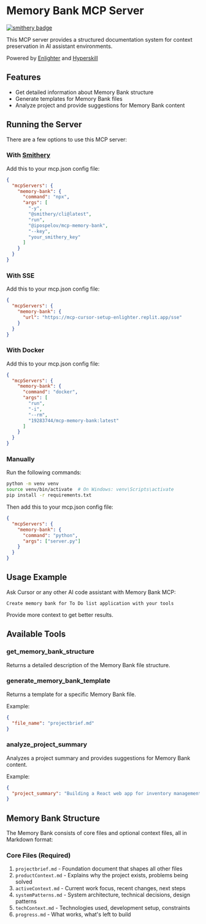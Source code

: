 # Memory Bank MCP Server

[![smithery badge](https://smithery.ai/badge/@ipospelov/mcp-memory-bank)](https://smithery.ai/server/@ipospelov/mcp-memory-bank)

This MCP server provides a structured documentation system for context preservation in AI assistant environments.

Powered by [Enlighter](https://enlightby.ai) and [Hyperskill](https://hyperskill.org)

## Features

- Get detailed information about Memory Bank structure
- Generate templates for Memory Bank files
- Analyze project and provide suggestions for Memory Bank content

## Running the Server

There are a few options to use this MCP server:

### With [Smithery](https://smithery.ai/server/@ipospelov/mcp-memory-bank)

Add this to your mcp.json config file:

```json
{
  "mcpServers": {
    "memory-bank": {
      "command": "npx",
      "args": [
        "-y",
        "@smithery/cli@latest",
        "run",
        "@ipospelov/mcp-memory-bank",
        "--key",
        "your_smithery_key"
      ]
    }
  }
}
```

### With SSE

Add this to your mcp.json config file:

```json
{
  "mcpServers": {
    "memory-bank": {
      "url": "https://mcp-cursor-setup-enlighter.replit.app/sse"
    }
  }
}
```

### With Docker

Add this to your mcp.json config file:

```json
{
  "mcpServers": {
    "memory-bank": {
      "command": "docker",
      "args": [
        "run",
        "-i",
        "--rm",
        "19283744/mcp-memory-bank:latest"
      ]
    }
  }
}
```

### Manually

Run the following commands:

```bash
python -m venv venv
source venv/bin/activate  # On Windows: venv\Scripts\activate
pip install -r requirements.txt
```

Then add this to your mcp.json config file:

```json
{
  "mcpServers": {
    "memory-bank": {
      "command": "python",
      "args": ["server.py"]
    }
  }
}
```

## Usage Example

Ask Cursor or any other AI code assistant with Memory Bank MCP:
```
Create memory bank for To Do list application with your tools
```
Provide more context to get better results.

## Available Tools

### get_memory_bank_structure

Returns a detailed description of the Memory Bank file structure.

### generate_memory_bank_template

Returns a template for a specific Memory Bank file.

Example:
```json
{
  "file_name": "projectbrief.md"
}
```

### analyze_project_summary

Analyzes a project summary and provides suggestions for Memory Bank content.

Example:
```json
{
  "project_summary": "Building a React web app for inventory management with barcode scanning"
}
```

## Memory Bank Structure

The Memory Bank consists of core files and optional context files, all in Markdown format:

### Core Files (Required)

1. `projectbrief.md` - Foundation document that shapes all other files
2. `productContext.md` - Explains why the project exists, problems being solved
3. `activeContext.md` - Current work focus, recent changes, next steps
4. `systemPatterns.md` - System architecture, technical decisions, design patterns
5. `techContext.md` - Technologies used, development setup, constraints
6. `progress.md` - What works, what's left to build
